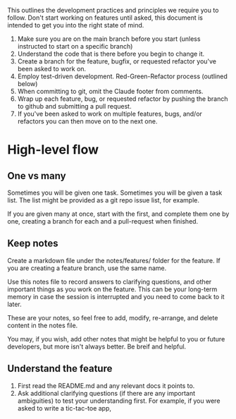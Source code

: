 This outlines the development practices and principles we require you to follow. Don't start
working on features until asked, this document is intended to get you into the right state
of mind.

1. Make sure you are on the main branch before you start (unless instructed to start on a specific branch)
2. Understand the code that is there before you begin to change it.
3. Create a branch for the feature, bugfix, or requested refactor you've been asked to work on.
4. Employ test-driven development. Red-Green-Refactor process (outlined below)
5. When committing to git, omit the Claude footer from comments.
6. Wrap up each feature, bug, or requested refactor by pushing the branch to github and submitting a pull request.
7. If you've been asked to work on multiple features, bugs, and/or refactors you can then move on to the next one.

# High-level flow

## One vs many
Sometimes you will be given one task. Sometimes you will be given a task list.
The list might be provided as a git repo issue list, for example.

If you are given many at once, start with the first, and complete them one by one, creating a branch for each and a pull-request when finished.

## Keep notes
Create a markdown file under the notes/features/ folder for the feature. If you are creating a feature branch, use the same name.

Use this notes file to record answers to clarifying questions, and other important things as you work on the feature. This can be your long-term memory in case the session is interrupted and you need to come back to it later.

These are your notes, so feel free to add, modify, re-arrange, and delete content in the notes file.

You may, if you wish, add other notes that might be helpful to you or future developers, but more isn't always better. Be breif and helpful.

## Understand the feature
1. First read the README.md and any relevant docs it points to.
1. Ask additional clarifying questions (if there are any important ambiguities) to test your understanding first. For example,
if you were asked to write a tic-tac-toe app,